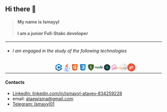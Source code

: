 ## Hi there 👋 
> #### My name is Ismayyl
> #### I am a junior Full-Stakc developer
---
* ###### I am engaged in the study of the following technologies

>>>> <img align="left" alt="VS Code" width="26px" src="./src/icon/icons8-c++-48.png">
<img align="left" alt="VS Code" width="26px" src="./src/icon/java.png">
<img align="left" alt="VS Code" width="26px" src="./src/icon/html.svg">
<img align="left" alt="VS Code" width="26px" src="./src/icon/css.svg">
<img align="left" alt="VS Code" width="26px" src="./src/icon/mongo.svg">
<img align="left" alt="VS Code" width="26px" src="./src/icon/nodejs.svg">
<img align="left" alt="VS Code" width="26px" src="./src/icon/react.svg">
<img align="left" alt="VS Code" width="26px" src="./src/icon/sass.svg">
<img align="left" alt="VS Code" width="26px" src="./src/icon/mysql.png">  
<img align="left" alt="VS Code" width="26px" src="./src/icon/git.png">
<br />

---
#### Contacts
*  [LinkedIn: linkedin.com/in/ismayyl-atayev-834259228](https://www.linkedin.com/in/ismayyl-atayev-834259228/)
*  email: ataewisma@gmail.com
*  [Telegram: Ismayyl01](https://t.me/Ismayyl01)
